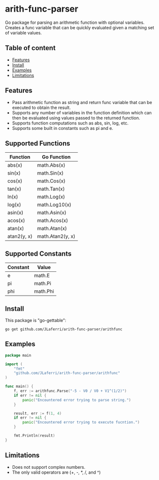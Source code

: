 # arith-func-parser
Go package for parsing an arithmetic function with optional variables. Creates a func variable that can be quickly evaluated given a matching set of variable values.

## Table of content

- [Features](#features)
- [Install](#install)
- [Examples](#examples)
- [Limitations](#limitations)

## Features

- Pass arithmetic function as string and return func variable that can be executed to obtain the result.
- Supports any number of variables in the function definition which can then be evaluated using values passed to the returned function.
- Supports function computations such as abs, sin, log, etc.
- Supports some built in constants such as pi and e.

## Supported Functions

Function  | Go Function
------- | -------
abs(x)  | math.Abs(x)
sin(x)  | math.Sin(x)
cos(x)  | math.Cos(x)
tan(x)  | math.Tan(x)
ln(x)	| math.Log(x)
log(x)	| math.Log10(x)
asin(x)	| math.Asin(x)
acos(x)	| math.Acos(x)
atan(x)	| math.Atan(x)
atan2(y, x) | math.Atan2(y, x)

## Supported Constants

Constant | Value
-------- | -------
e	| math.E
pi	| math.Pi
phi	| math.Phi

## Install

This package is "go-gettable":

    go get github.com/JLaferri/arith-func-parser/arithfunc

## Examples

``` go
package main

import (
	"fmt"
	"github.com/JLaferri/arith-func-parser/arithfunc"
)

func main() {
	f, err := arithfunc.Parse("-5 - V0 / V0 + V1^(1/2)")
	if err != nil {
		panic("Encountered error trying to parse string.")
	}

	result, err := f(1, 4)
	if err != nil {
		panic("Encountered error trying to execute fucntion.")
	}

	fmt.Println(result)
}
```

## Limitations

- Does not support complex numbers.
- The only valid operators are (+, -, *, /, and ^)
